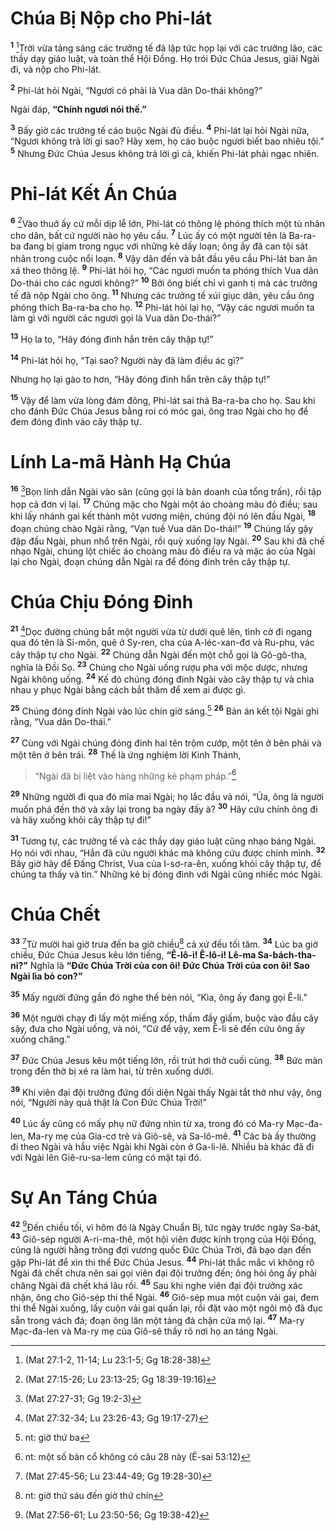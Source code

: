 # Chúa Bị Nộp cho Phi-lát

<sup><b>1</b></sup> [^1@-e45afed1-3de7-41a9-bf58-2db4684710ac]Trời vừa tảng sáng các trưởng tế đã lập tức họp lại với các trưởng lão, các thầy dạy giáo luật, và toàn thể Hội Ðồng. Họ trói Ðức Chúa Jesus, giải Ngài đi, và nộp cho Phi-lát.

<sup><b>2</b></sup> Phi-lát hỏi Ngài, “Ngươi có phải là Vua dân Do-thái không?”

Ngài đáp, **“Chính ngươi nói thế.”**

<sup><b>3</b></sup> Bấy giờ các trưởng tế cáo buộc Ngài đủ điều. <sup><b>4</b></sup> Phi-lát lại hỏi Ngài nữa, “Ngươi không trả lời gì sao? Hãy xem, họ cáo buộc ngươi biết bao nhiêu tội.” <sup><b>5</b></sup> Nhưng Ðức Chúa Jesus không trả lời gì cả, khiến Phi-lát phải ngạc nhiên.

# Phi-lát Kết Án Chúa

<sup><b>6</b></sup> [^2@-e45afed1-3de7-41a9-bf58-2db4684710ac]Vào thuở ấy cứ mỗi dịp lễ lớn, Phi-lát có thông lệ phóng thích một tù nhân cho dân, bất cứ người nào họ yêu cầu. <sup><b>7</b></sup> Lúc ấy có một người tên là Ba-ra-ba đang bị giam trong ngục với những kẻ dấy loạn; ông ấy đã can tội sát nhân trong cuộc nổi loạn. <sup><b>8</b></sup> Vậy dân đến và bắt đầu yêu cầu Phi-lát ban ân xá theo thông lệ. <sup><b>9</b></sup> Phi-lát hỏi họ, “Các ngươi muốn ta phóng thích Vua dân Do-thái cho các ngươi không?” <sup><b>10</b></sup> Bởi ông biết chỉ vì ganh tị mà các trưởng tế đã nộp Ngài cho ông. <sup><b>11</b></sup> Nhưng các trưởng tế xúi giục dân, yêu cầu ông phóng thích Ba-ra-ba cho họ. <sup><b>12</b></sup> Phi-lát hỏi lại họ, “Vậy các ngươi muốn ta làm gì với người các ngươi gọi là Vua dân Do-thái?”

<sup><b>13</b></sup> Họ la to, “Hãy đóng đinh hắn trên cây thập tự!”

<sup><b>14</b></sup> Phi-lát hỏi họ, “Tại sao? Người này đã làm điều ác gì?”

Nhưng họ lại gào to hơn, “Hãy đóng đinh hắn trên cây thập tự!”

<sup><b>15</b></sup> Vậy để làm vừa lòng đám đông, Phi-lát sai thả Ba-ra-ba cho họ. Sau khi cho đánh Ðức Chúa Jesus bằng roi có móc gai, ông trao Ngài cho họ để đem đóng đinh vào cây thập tự.

# Lính La-mã Hành Hạ Chúa

<sup><b>16</b></sup> [^3@-e45afed1-3de7-41a9-bf58-2db4684710ac]Bọn lính dẫn Ngài vào sân (cũng gọi là bản doanh của tổng trấn), rồi tập họp cả đơn vị lại. <sup><b>17</b></sup> Chúng mặc cho Ngài một áo choàng màu đỏ điều; sau khi lấy nhánh gai kết thành một vương miện, chúng đội nó lên đầu Ngài, <sup><b>18</b></sup> đoạn chúng chào Ngài rằng, “Vạn tuế Vua dân Do-thái!” <sup><b>19</b></sup> Chúng lấy gậy đập đầu Ngài, phun nhổ trên Ngài, rồi quỳ xuống lạy Ngài. <sup><b>20</b></sup> Sau khi đã chế nhạo Ngài, chúng lột chiếc áo choàng màu đỏ điều ra và mặc áo của Ngài lại cho Ngài, đoạn chúng dẫn Ngài ra để đóng đinh trên cây thập tự.

# Chúa Chịu Ðóng Ðinh

<sup><b>21</b></sup> [^4@-e45afed1-3de7-41a9-bf58-2db4684710ac]Dọc đường chúng bắt một người vừa từ dưới quê lên, tình cờ đi ngang qua đó tên là Si-môn, quê ở Sy-ren, cha của A-léc-xan-đơ và Ru-phu, vác cây thập tự cho Ngài. <sup><b>22</b></sup> Chúng dẫn Ngài đến một chỗ gọi là Gô-gô-tha, nghĩa là Ðồi Sọ. <sup><b>23</b></sup> Chúng cho Ngài uống rượu pha với mộc dược, nhưng Ngài không uống. <sup><b>24</b></sup> Kế đó chúng đóng đinh Ngài vào cây thập tự và chia nhau y phục Ngài bằng cách bắt thăm để xem ai được gì.

<sup><b>25</b></sup> Chúng đóng đinh Ngài vào lúc chín giờ sáng.[^1-e45afed1-3de7-41a9-bf58-2db4684710ac] <sup><b>26</b></sup> Bản án kết tội Ngài ghi rằng, “Vua dân Do-thái.”

<sup><b>27</b></sup> Cùng với Ngài chúng đóng đinh hai tên trộm cướp, một tên ở bên phải và một tên ở bên trái. <sup><b>28</b></sup> Thế là ứng nghiệm lời Kinh Thánh,

> “Ngài đã bị liệt vào hàng những kẻ phạm pháp.”[^2-e45afed1-3de7-41a9-bf58-2db4684710ac]

<sup><b>29</b></sup> Những người đi qua đó mỉa mai Ngài; họ lắc đầu và nói, “Ủa, ông là người muốn phá đền thờ và xây lại trong ba ngày đấy à? <sup><b>30</b></sup> Hãy cứu chính ông đi và hãy xuống khỏi cây thập tự đi!”

<sup><b>31</b></sup> Tương tự, các trưởng tế và các thầy dạy giáo luật cũng nhạo báng Ngài. Họ nói với nhau, “Hắn đã cứu người khác mà không cứu được chính mình. <sup><b>32</b></sup> Bây giờ hãy để Ðấng Christ, Vua của I-sơ-ra-ên, xuống khỏi cây thập tự, để chúng ta thấy và tin.” Những kẻ bị đóng đinh với Ngài cũng nhiếc móc Ngài.

# Chúa Chết

<sup><b>33</b></sup> [^5@-e45afed1-3de7-41a9-bf58-2db4684710ac]Từ mười hai giờ trưa đến ba giờ chiều[^3-e45afed1-3de7-41a9-bf58-2db4684710ac] cả xứ đều tối tăm. <sup><b>34</b></sup> Lúc ba giờ chiều, Ðức Chúa Jesus kêu lớn tiếng, **“Ê-lô-i! Ê-lô-i! Lê-ma Sa-bách-tha-ni?”** Nghĩa là **“Ðức Chúa Trời của con ôi! Ðức Chúa Trời của con ôi! Sao Ngài lìa bỏ con?”**

<sup><b>35</b></sup> Mấy người đứng gần đó nghe thế bèn nói, “Kìa, ông ấy đang gọi Ê-li.”

<sup><b>36</b></sup> Một người chạy đi lấy một miếng xốp, thấm đầy giấm, buộc vào đầu cây sậy, đưa cho Ngài uống, và nói, “Cứ để vậy, xem Ê-li sẽ đến cứu ông ấy xuống chăng.”

<sup><b>37</b></sup> Ðức Chúa Jesus kêu một tiếng lớn, rồi trút hơi thở cuối cùng. <sup><b>38</b></sup> Bức màn trong đền thờ bị xé ra làm hai, từ trên xuống dưới.

<sup><b>39</b></sup> Khi viên đại đội trưởng đứng đối diện Ngài thấy Ngài tắt thở như vậy, ông nói, “Người này quả thật là Con Ðức Chúa Trời!”

<sup><b>40</b></sup> Lúc ấy cũng có mấy phụ nữ đứng nhìn từ xa, trong đó có Ma-ry Mạc-đa-len, Ma-ry mẹ của Gia-cơ trẻ và Giô-sê, và Sa-lô-mê. <sup><b>41</b></sup> Các bà ấy thường đi theo Ngài và hầu việc Ngài khi Ngài còn ở Ga-li-lê. Nhiều bà khác đã đi với Ngài lên Giê-ru-sa-lem cũng có mặt tại đó.

# Sự An Táng Chúa

<sup><b>42</b></sup> [^6@-e45afed1-3de7-41a9-bf58-2db4684710ac]Ðến chiều tối, vì hôm đó là Ngày Chuẩn Bị, tức ngày trước ngày Sa-bát, <sup><b>43</b></sup> Giô-sép người A-ri-ma-thê, một hội viên được kính trọng của Hội Ðồng, cũng là người hằng trông đợi vương quốc Ðức Chúa Trời, đã bạo dạn đến gặp Phi-lát để xin thi thể Ðức Chúa Jesus. <sup><b>44</b></sup> Phi-lát thắc mắc vì không rõ Ngài đã chết chưa nên sai gọi viên đại đội trưởng đến; ông hỏi ông ấy phải chăng Ngài đã chết khá lâu rồi. <sup><b>45</b></sup> Sau khi nghe viên đại đội trưởng xác nhận, ông cho Giô-sép thi thể Ngài. <sup><b>46</b></sup> Giô-sép mua một cuộn vải gai, đem thi thể Ngài xuống, lấy cuộn vải gai quấn lại, rồi đặt vào một ngôi mộ đã đục sẵn trong vách đá; đoạn ông lăn một tảng đá chận cửa mộ lại. <sup><b>47</b></sup> Ma-ry Mạc-đa-len và Ma-ry mẹ của Giô-sê thấy rõ nơi họ an táng Ngài.

[^1-e45afed1-3de7-41a9-bf58-2db4684710ac]: nt: giờ thứ ba

[^2-e45afed1-3de7-41a9-bf58-2db4684710ac]: nt: một số bản cổ không có câu 28 này (Ê-sai 53:12)

[^3-e45afed1-3de7-41a9-bf58-2db4684710ac]: nt: giờ thứ sáu đến giờ thứ chín

[^1@-e45afed1-3de7-41a9-bf58-2db4684710ac]: (Mat 27:1-2, 11-14; Lu 23:1-5; Gg 18:28-38)

[^2@-e45afed1-3de7-41a9-bf58-2db4684710ac]: (Mat 27:15-26; Lu 23:13-25; Gg 18:39-19:16)

[^3@-e45afed1-3de7-41a9-bf58-2db4684710ac]: (Mat 27:27-31; Gg 19:2-3)

[^4@-e45afed1-3de7-41a9-bf58-2db4684710ac]: (Mat 27:32-34; Lu 23:26-43; Gg 19:17-27)

[^5@-e45afed1-3de7-41a9-bf58-2db4684710ac]: (Mat 27:45-56; Lu 23:44-49; Gg 19:28-30)

[^6@-e45afed1-3de7-41a9-bf58-2db4684710ac]: (Mat 27:56-61; Lu 23:50-56; Gg 19:38-42)
